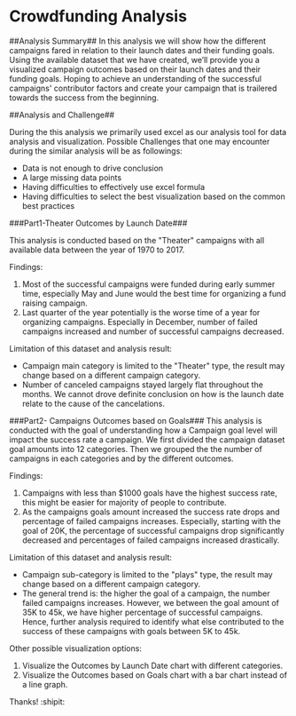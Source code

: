 # Crowdfunding Analysis

##Analysis Summary##
In this analysis we will show how the different campaigns fared in relation to their launch dates and their funding goals. Using the available dataset that we have created, we’ll provide you a visualized campaign outcomes based on their launch dates and their funding goals. Hoping to achieve an understanding of the successful campaigns' contributor factors and create your campaign that is trailered towards the success from the beginning.

##Analysis and Challenge##

During the this analysis we primarily used excel as our analysis tool for data analysis and visualization. Possible Challenges that one may encounter during the similar analysis will be as followings:
- Data is not enough to drive conclusion
- A large missing data points
- Having difficulties to effectively use excel formula
- Having difficulties to select the best visualization based on the common best practices


###Part1-Theater Outcomes by Launch Date###

This analysis is conducted based on the "Theater" campaigns with all available data between the year of 1970 to 2017.

Findings:
1. Most of the successful campaigns were funded during early summer time, especially May and June would the best time for organizing a fund raising campaign.
2. Last quarter of the year potentially is the worse time of a year for organizing campaigns. Especially in December, number of failed campaigns increased and number of successful campaigns decreased.

Limitation of this dataset and analysis result:
- Campaign main category is limited to the "Theater" type, the result may change based on a different campaign category.
- Number of canceled campaigns stayed largely flat throughout the months. We cannot drove definite conclusion on how is the launch date relate to the cause of the cancelations.

###Part2- Campaigns Outcomes based on Goals###
This analysis is conducted with the goal of understanding how a Campaign goal level will impact the success rate a campaign. We first divided the campaign dataset goal amounts into 12 categories. Then we grouped the the number of campaigns in each categories and by the different outcomes.

Findings:
1. Campaigns with less than $1000 goals have the highest success rate, this might be easier for majority of people to contribute.
2. As the campaigns goals amount increased the success rate drops and percentage of failed campaigns increases. Especially, starting with the goal of 20K, the percentage of successful campaigns drop significantly decreased and percentages of failed campaigns increased drastically.

Limitation of this dataset and analysis result:
- Campaign sub-category is limited to the "plays" type, the result may change based on a different campaign category.
- The general trend is: the higher the goal of a campaign, the number failed campaigns increases. However, we between the goal amount of 35K to 45k, we have higher percentage of successful campaigns. Hence, further analysis required to identify what else contributed to the success of these campaigns with goals between 5K to 45k.



Other possible visualization options:

1. Visualize the Outcomes by Launch Date chart with different categories.
2. Visualize the Outcomes based on Goals chart with a bar chart instead of a line graph.



Thanks! :shipit:

